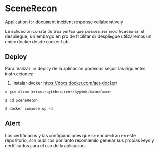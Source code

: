 # SceneRecon

Application for document incident response collaboratively

La aplicacion consta de tres partes que puedes ser modificadas en el despliegue, sin embargo en pro de facilitar su despliegue utilizaremos un unico docker desde docker hub.

## Deploy

Para realizar un deploy de la aplicacion podemos seguir las siguientes instrucciones: 

1. Instalar docker https://docs.docker.com/get-docker/

```
$ git clone https://github.com/skyg4mb/SceneRecon

$ cd SceneRecon

$ docker compose up -d
```


## Alert

Los certificados y las configuraciones que se encuentran en este repositorio, son publicos por tanto recomiendo generar sus propias keys y certificados para el uso de la aplicacion.


